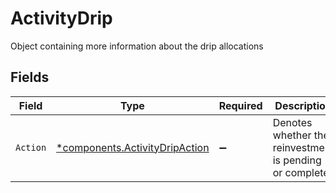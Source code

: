 # ActivityDrip

Object containing more information about the drip allocations


## Fields

| Field                                                                           | Type                                                                            | Required                                                                        | Description                                                                     | Example                                                                         |
| ------------------------------------------------------------------------------- | ------------------------------------------------------------------------------- | ------------------------------------------------------------------------------- | ------------------------------------------------------------------------------- | ------------------------------------------------------------------------------- |
| `Action`                                                                        | [*components.ActivityDripAction](../../models/components/activitydripaction.md) | :heavy_minus_sign:                                                              | Denotes whether the reinvestment is pending or complete                         | DRIP_PENDING                                                                    |